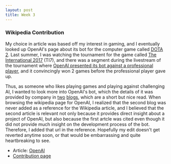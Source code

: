 ```yaml
---
layout: post
title: Week 3
---
```


### Wikipedia Contribution
My choice in article was based off my interest in gaming, and I eventually looked up OpenAI's page about its bot for the computer game called [DOTA 2](https://en.wikipedia.org/wiki/Dota_2). Last summer, I was watching the tournament for the game called [The International 2017](https://en.wikipedia.org/wiki/The_International_2017) (TI7), and there was a segment during the livestream of the tournament where [OpenAI presented its bot against a professional player](https://www.youtube.com/watch?v=wiOopO9jTZw), and it convincingly won 2 games before the professional player gave up.

Thus, as someone who likes playing games and playing against challenging AI, I wanted to look more into OpenAI's bot, which the details of it was provided by company in [two](https://blog.openai.com/dota-2/) [blogs](https://blog.openai.com/more-on-dota-2/), which are a short but nice read. When browsing the wikipedia page for OpenAI, I realized that the second blog was never added as a reference for the Wikipedia article, and I believed that the second article is relevant not only because it provides direct insight about a project of OpenAI, but also because the first artcle was cited even though it did not provide much insight on the development process of the bot. Therefore, I added that url in the reference. Hopefully my edit doesn't get reverted anytime soon, or that would be embarrassing and quite heartbreaking to see.

* Article: [OpenAI](https://en.wikipedia.org/wiki/OpenAI)
* [Contribution page](https://en.wikipedia.org/wiki/Special:Contributions/PhrydRhys)
